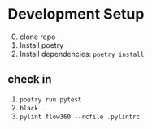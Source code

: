 # Development Setup
0. clone repo
1. Install poetry
2. Install dependencies: ``poetry install``

## check in
1. ``poetry run pytest``
2. ``black .``
3. ``pylint flow360 --rcfile .pylintrc``